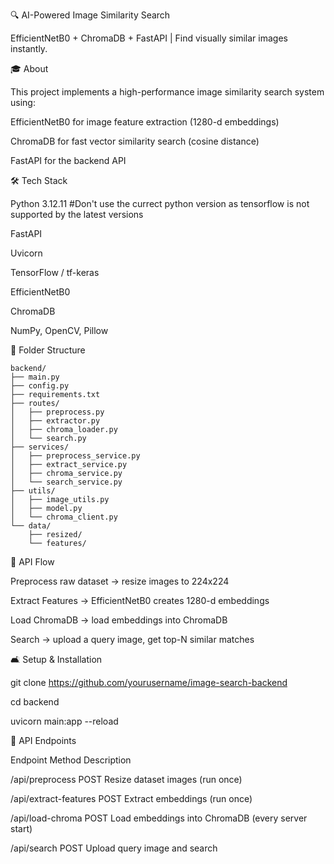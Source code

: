 🔍 AI-Powered Image Similarity Search

EfficientNetB0 + ChromaDB + FastAPI | Find visually similar images instantly.

🎓 About

This project implements a high-performance image similarity search system using:

EfficientNetB0 for image feature extraction (1280-d embeddings)

ChromaDB for fast vector similarity search (cosine distance)

FastAPI for the backend API

🛠️ Tech Stack

Python 3.12.11 #Don't use the currect python version as tensorflow is not supported by the latest versions     

FastAPI

Uvicorn

TensorFlow / tf-keras

EfficientNetB0

ChromaDB

NumPy, OpenCV, Pillow

📁 Folder Structure

```text
backend/
├── main.py                  
├── config.py                
├── requirements.txt
├── routes/
│   ├── preprocess.py        
│   ├── extractor.py         
│   ├── chroma_loader.py     
│   └── search.py             
├── services/
│   ├── preprocess_service.py
│   ├── extract_service.py
│   ├── chroma_service.py
│   └── search_service.py
├── utils/
│   ├── image_utils.py       
│   ├── model.py             
│   └── chroma_client.py     
└── data/
    ├── resized/             
    └── features/            
```
    
🔄 API Flow

Preprocess raw dataset → resize images to 224x224

Extract Features → EfficientNetB0 creates 1280-d embeddings

Load ChromaDB → load embeddings into ChromaDB

Search → upload a query image, get top-N similar matches

🛋️ Setup & Installation

git clone https://github.com/yourusername/image-search-backend

cd backend

uvicorn main:app --reload

📡 API Endpoints

Endpoint              Method     Description

/api/preprocess        POST      Resize dataset images (run once)

/api/extract-features  POST      Extract embeddings (run once)

/api/load-chroma       POST      Load embeddings into ChromaDB (every server start)

/api/search            POST      Upload query image and search